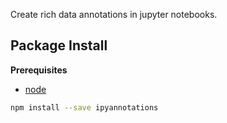Create rich data annotations in jupyter notebooks.

Package Install
---------------

**Prerequisites**
- [node](http://nodejs.org/)

```bash
npm install --save ipyannotations
```
